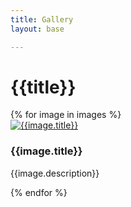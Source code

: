 ```yaml
---
title: Gallery
layout: base

---
```


# {{title}}

<div class="gallery">
{% for image in images %}
<div class="card">
  <a href="/gallery/{{image.title | slug }}/"><img src="{{image.src}}" alt="{{image.title}}"></a>
  <div class="container">
    <h3>{{image.title}}</h3>
    <p>{{image.description}}
    </p>
  </div>
</div>
{% endfor %}
</div>